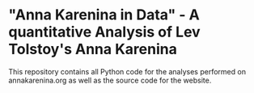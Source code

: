 # "Anna Karenina in Data" - A quantitative Analysis of Lev Tolstoy's Anna Karenina

This repository contains all Python code for the analyses performed on annakarenina.org as well as the source code for the website.